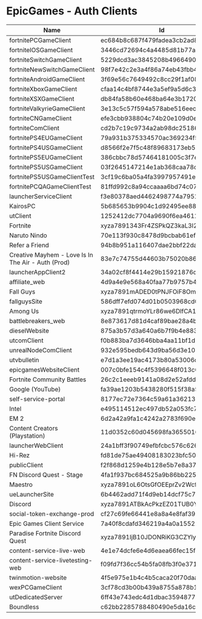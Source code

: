 # EpicGames - Auth Clients

| Name                                               | Id                               | Secret                                      |
| -------------------------------------------------- | -------------------------------- | ------------------------------------------- |
| fortnitePCGameClient                               | ec684b8c687f479fadea3cb2ad83f5c6 | e1f31c211f28413186262d37a13fc84d            |
| fortniteIOSGameClient                              | 3446cd72694c4a4485d81b77adbb2141 | 9209d4a5e25a457fb9b07489d313b41a            |
| fortniteSwitchGameClient                           | 5229dcd3ac3845208b496649092f251b | e3bd2d3e-bf8c-4857-9e7d-f3d947d220c7        |
| fortniteNewSwitchGameClient                        | 98f7e42c2e3a4f86a74eb43fbb41ed39 | 0a2449a2-001a-451e-afec-3e812901c4d7        |
| fortniteAndroidGameClient                          | 3f69e56c7649492c8cc29f1af08a8a12 | b51ee9cb12234f50a69efa67ef53812e            |
| fortniteXboxGameClient                             | cfaa14c4bf8744e3a5ef9a5d6c34558d |                                             |
| fortniteXSXGameClient                              | db84fa58b60e468ba64e3b17209b56e9 |                                             |
| fortniteValkyrieGameClient                         | 3e13c5c57f594a578abe516eecb673fe | 530e316c337e409893c55ec44f22cd62            |
| fortniteCNGameClient                               | efe3cbb938804c74b20e109d0efc1548 | 6e31bdbae6a44f258474733db74f39ba            |
| fortniteComClient                                  | cd2b7c19c9734a2ab98dc251868d7724 |                                             |
| fortnitePS4EUGameClient                            | 79a931b375334570ac369234f5da05ec |                                             |
| fortnitePS4USGameClient                            | d8566f2e7f5c48f89683173eb529fee1 |                                             |
| fortnitePS5EUGameClient                            | 386cbbc78d57464181005c3f7edfad0d |                                             |
| fortnitePS5USGameClient                            | 03f2645147214e1ab368caa78c5fca81 |                                             |
| fortnitePS5USGameClientTest                        | 3cf19c6ba05a4fa3997957491e15ba1c |                                             |
| fortnitePCQAGameClientTest                         | 81ffd992c8a94ccaaaa6bd74c073ce6a |                                             |
| launcherServiceClient                              | f3e80378aed4462498774a7951cd263f |                                             |
| KairosPC                                           | 5b685653b9904c1d92495ee8859dcb00 |                                             |
| utClient                                           | 1252412dc7704a9690f6ea4611bc81ee | 2ca0c925b4674852bff92b26f8322434            |
| Fortnite                                           | xyza7891343Fr4ZSPkQZ3kaL3I2sX8B5 | F8BVRyHIqmct8cN9KSPbXsJszpiIZEYEFDiySxc1wuA |
| Naruto Nindo                                       | 70e113f930c8478d9bcbab61ef3cbd4f |                                             |
| Refer a Friend                                     | 94b8b951a116407dae2bbf22dadb192e |                                             |
| Creative Mayhem - Love Is In The Air - Auth (Prod) | 83e7c74755d44603b75020b86a70e150 |                                             |
| launcherAppClient2                                 | 34a02cf8f4414e29b15921876da36f9a | daafbccc737745039dffe53d94fc76cf            |
| affiliate_web                                      | 4d9a4e9e568a40faa77b9757b4fac210 |                                             |
| Fall Guys                                          | xyza7891mADED0tPNJFOiF8OmI0DwY0J | 8w2sDwL5/GuUjeVbHZIxe1FAFwi+tuQI2msSCVIO+EA |
| fallguysSite                                       | 586dff7efd074d01b0503968cd0d378e |                                             |
| Among Us                                           | xyza7891qtrmoYLr86we6DlfCA1RRsp8 |                                             |
| battlebreakers_web                                 | 8e873617d81d4caf89bae28a4b74bbfe |                                             |
| dieselWebsite                                      | 875a3b57d3a640a6b7f9b4e883463ab4 |                                             |
| utcomClient                                        | f0b883ba7d3646bba4aa11bf1d71c071 |                                             |
| unrealNodeComClient                                | 932e595bedb643d9ba56d3e1089a5c4b |                                             |
| utvbulletin                                        | e7d1a3ee19ac4173b80a53006dc53be3 |                                             |
| epicgamesWebsiteClient                             | 007c0bfe154c4f5396648f013c641dcf |                                             |
| Fortnite Community Battles                         | 26c2c1eeeb9141a08d2e52afdda30fde |                                             |
| Google (YouTube)                                   | fa39ae1203b5438280f515f38a50f08e |                                             |
| self-service-portal                                | 8177ec72e7364c59a61a36213900ba67 |                                             |
| Intel                                              | e495114512ec497db52a053fc7b50651 |                                             |
| EM 2                                               | 6d2a42a9fa1c4242a2783f690ee0bb2c |                                             |
| Content Creators (Playstation)                     | 11d0352c60d045698fa3655016337f8f |                                             |
| launcherWebClient                                  | 24a1bff3f90749efbfcbc576c626a282 |                                             |
| Hi-Rez                                             | fd81de75ae49408183023bfc50a9f1cf |                                             |
| publicClient                                       | f2f868d1259e4b128e5b7e8a3732cb1a |                                             |
| FN Discord Quest - Stage                           | 4fa1f937bc684525a9b86bb2255fcee3 |                                             |
| Maestro                                            | xyza7891oL6OtsGfOEEprZv2WcfMWDGy |                                             |
| ueLauncherSite                                     | 6b4462add71f4d9eb14dcf75c7153a89 |                                             |
| Discord                                            | xyza7891ATBkAcPkzEZ01TUB0YnZfFdF |                                             |
| social-token-exchange-prod                         | cf27c69fe66441e8a8a4e8faf396ee4c |                                             |
| Epic Games Client Service                          | 7a40f8cdafd346219a4a0a15522b8ed7 |                                             |
| Paradise Fortnite Discord Quest                    | xyza7891IjB10JDONRiKG3CZYlyWJjgk |                                             |
| content-service-live-web                           | 4e1e74dcfe6e4d6eaea66fec15f9b9d4 |                                             |
| content-service-livetesting-web                    | f09fd7f36cc54b5fa08fb3f0e371e438 |                                             |
| twinmotion-website                                 | 4f5e975e1b4c4b5caca20f70daa90c17 |                                             |
| wexPCGameClient                                    | 3cf78cd3b00b439a8755a878b160c7ad | b383e0f4-f0cc-4d14-99e3-813c33fc1e9d        |
| utDedicatedServer                                  | 6ff43e743edc4d1dbac3594877b4bed9 | 54619d6f84d443e195200b54ab649a53            |
| Boundless                                          | c62bb2285788480490e5da16c92717a2 |                                             |
